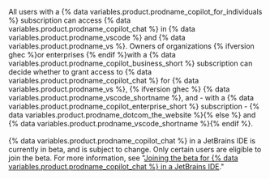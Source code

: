 All users with a {% data variables.product.prodname_copilot_for_individuals %} subscription can access {% data variables.product.prodname_copilot_chat %} in {% data variables.product.prodname_vscode %} and {% data variables.product.prodname_vs %}. Owners of organizations {% ifversion ghec %}or enterprises {% endif %}with a {% data variables.product.prodname_copilot_business_short %} subscription can decide whether to grant access to {% data variables.product.prodname_copilot_chat %} for {% data variables.product.prodname_vs %}, {% ifversion ghec %} {% data variables.product.prodname_vscode_shortname %}, and - with a {% data variables.product.prodname_copilot_enterprise_short %} subscription - {% data variables.product.prodname_dotcom_the_website %}{% else %} and {% data variables.product.prodname_vscode_shortname %}{% endif %}.
<br><br>
{% data variables.product.prodname_copilot_chat %} in a JetBrains IDE is currently in beta, and is subject to change. Only certain users are eligible to join the beta. For more information, see "[Joining the beta for {% data variables.product.prodname_copilot_chat %} in a JetBrains IDE](/copilot/github-copilot-chat/using-github-copilot-chat-in-your-ide?tool=jetbrains_beta#joining-the-beta-for-github-copilot-chat-in-a-jetbrains-ide)."
